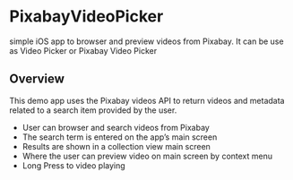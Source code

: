 # PixabayVideoPicker

simple iOS app to browser and preview videos from Pixabay. It 
can be use as Video Picker or Pixabay Video Picker

## Overview

This demo app uses the Pixabay videos API to return videos and metadata related to a search item provided by the user.

* User can browser and search videos from Pixabay
* The search term is entered on the app’s main screen
* Results are shown in a collection view main screen
* Where the user can preview video on main screen by context menu
* Long Press to video playing


